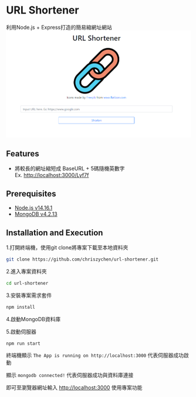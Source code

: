 # URL Shortener

利用Node.js + Express打造的簡易縮網址網站
![index image](https://github.com/chriszychen/url-shortener/blob/main/public/images/url-shortener-index.PNG)

## Features

* 將較長的網址縮短成 BaseURL + 5碼隨機英數字  
Ex. [http://localhost:3000/Lyf7f](http://localhost:3000/Lyf7f)

## Prerequisites

* [Node.js v14.16.1](https://nodejs.org/en/)
* [MongoDB v4.2.13](https://www.mongodb.com/try/download/community)

## Installation and Execution

1.打開終端機，使用git clone將專案下載至本地資料夾

```sh
git clone https://github.com/chriszychen/url-shortener.git
```

2.進入專案資料夾

```sh
cd url-shortener
```

3.安裝專案需求套件

```sh
npm install 
```

4.啟動MongoDB資料庫

5.啟動伺服器

```sh
npm run start
```

終端機顯示 ```The App is running on http://localhost:3000``` 代表伺服器成功啟動  

顯示 ```mongodb connected!``` 代表伺服器成功與資料庫連接  

即可至瀏覽器網址輸入 [http://localhost:3000](http://localhost:3000) 使用專案功能
